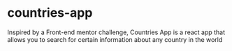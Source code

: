 # countries-app
Inspired by a Front-end mentor challenge, Countries App is a react app that allows you to search for certain information about any country in the world 
